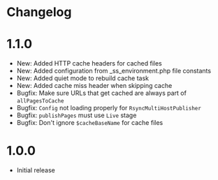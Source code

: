 # Changelog

# 1.1.0

- New: Added HTTP cache headers for cached files
- New: Added configuration from _ss_environment.php file constants
- New: Added quiet mode to rebuild cache task
- New: Added cache miss header when skipping cache
- Bugfix: Make sure URLs that get cached are always part of `allPagesToCache`
- Bugfix: `Config` not loading properly for `RsyncMultiHostPublisher`
- Bugfix: `publishPages` must use `Live` stage
- Bugfix: Don't ignore `$cacheBaseName` for cache files

# 1.0.0

- Initial release
